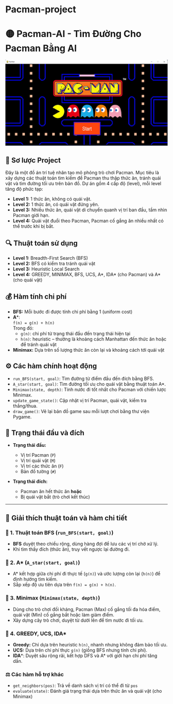 # Pacman-project
# 🟡 Pacman-AI - Tìm Đường Cho Pacman Bằng AI

![Level 1](ImageREADME/Home.jpg)

## 📌 Sơ lược Project

Đây là một đồ án trí tuệ nhân tạo mô phỏng trò chơi Pacman. Mục tiêu là xây dựng các thuật toán tìm kiếm để Pacman thu thập thức ăn, tránh quái vật và tìm đường tối ưu trên bản đồ. Dự án gồm 4 cấp độ (level), mỗi level tăng độ phức tạp:

- **Level 1:** 1 thức ăn, không có quái vật.
- **Level 2:** 1 thức ăn, có quái vật đứng yên.
- **Level 3:** Nhiều thức ăn, quái vật di chuyển quanh vị trí ban đầu, tầm nhìn Pacman giới hạn.
- **Level 4:** Quái vật đuổi theo Pacman, Pacman cố gắng ăn nhiều nhất có thể trước khi bị bắt.

## 🔍 Thuật toán sử dụng

- **Level 1:** Breadth-First Search (BFS)
- **Level 2:** BFS có kiểm tra tránh quái vật
- **Level 3:** Heuristic Local Search
- **Level 4:** GREEDY, MINIMAX, BFS, UCS, A*, IDA* (cho Pacman) và A* (cho quái vật)

## 💰 Hàm tính chi phí

- **BFS:** Mỗi bước đi được tính chi phí bằng 1 (uniform cost)
- **A***:  
  `f(n) = g(n) + h(n)`  
  Trong đó:  
  - `g(n)`: chi phí từ trạng thái đầu đến trạng thái hiện tại  
  - `h(n)`: heuristic – thường là khoảng cách Manhattan đến thức ăn hoặc để tránh quái vật
- **Minimax:** Dựa trên số lượng thức ăn còn lại và khoảng cách tới quái vật

## ⚙️ Các hàm chính hoạt động

- `run_BFS(start, goal)`: Tìm đường từ điểm đầu đến đích bằng BFS.
- `A_star(start, goal)`: Tìm đường tối ưu cho quái vật bằng thuật toán A*.
- `Minimax(state, depth)`: Tính nước đi tốt nhất cho Pacman với chiến lược Minimax.
- `update_game_state()`: Cập nhật vị trí Pacman, quái vật, kiểm tra thắng/thua.
- `draw_game()`: Vẽ lại bản đồ game sau mỗi lượt chơi bằng thư viện Pygame.

## 🚩 Trạng thái đầu và đích

- **Trạng thái đầu:**
  - Vị trí Pacman (`P`)
  - Vị trí quái vật (`M`)
  - Vị trí các thức ăn (`F`)
  - Bản đồ tường (`#`)

- **Trạng thái đích:**
  - Pacman ăn hết thức ăn **hoặc**
  - Bị quái vật bắt (trò chơi kết thúc)

---

## 🧠 Giải thích thuật toán và hàm chi tiết

### 🔹 1. Thuật toán BFS (`run_BFS(start, goal)`)

- **BFS** duyệt theo chiều rộng, dùng hàng đợi để lưu các vị trí chờ xử lý.
- Khi tìm thấy đích (thức ăn), truy vết ngược lại đường đi.

### 🔹 2. A* (`A_star(start, goal)`)

- A* kết hợp giữa chi phí đi thực tế (`g(n)`) và ước lượng còn lại (`h(n)`) để định hướng tìm kiếm.
- Sắp xếp độ ưu tiên dựa trên `f(n) = g(n) + h(n)`.

### 🔹 3. Minimax (`Minimax(state, depth)`)

- Dùng cho trò chơi đối kháng, Pacman (Max) cố gắng tối đa hóa điểm, quái vật (Min) cố gắng bắt hoặc làm giảm điểm.
- Xây dựng cây trò chơi, duyệt từ dưới lên để tìm nước đi tối ưu.

### 🔹 4. GREEDY, UCS, IDA*

- **Greedy:** Chỉ dựa trên heuristic `h(n)`, nhanh nhưng không đảm bảo tối ưu.
- **UCS:** Dựa trên chi phí thực `g(n)` (giống BFS nhưng tính chi phí).
- **IDA***: Duyệt sâu rộng rãi, kết hợp DFS và A* với giới hạn chi phí tăng dần.

### ⚖️ Các hàm hỗ trợ khác

- `get_neighbors(pos)`: Trả về danh sách vị trí có thể đi từ `pos`
- `evaluate(state)`: Đánh giá trạng thái dựa trên thức ăn và quái vật (cho Minimax)
